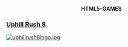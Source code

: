 <p align="center">
    <b>HTML5-GAMES</b>
</p>

### [Uphill Rush 8](https://html5.gamedistribution.com/16c1f72a94d24be7afb1bcd5f45914b1/)
[![uphillrush8logo.jpg](https://img.gamedistribution.com/featured/16c1f72a94d24be7afb1bcd5f45914b1.jpg)](https://html5.gamedistribution.com/16c1f72a94d24be7afb1bcd5f45914b1/)
